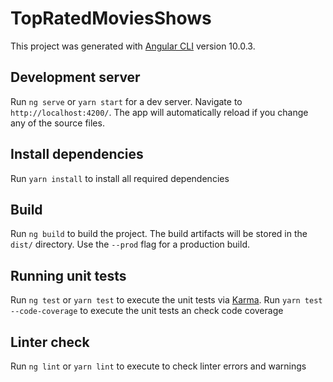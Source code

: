 # TopRatedMoviesShows

This project was generated with [Angular CLI](https://github.com/angular/angular-cli) version 10.0.3.

## Development server

Run `ng serve` or `yarn start` for a dev server. Navigate to `http://localhost:4200/`. The app will automatically reload if you change any of the source files.

## Install dependencies

Run `yarn install` to install all required dependencies

## Build

Run `ng build` to build the project. The build artifacts will be stored in the `dist/` directory. Use the `--prod` flag for a production build.

## Running unit tests

Run `ng test` or `yarn test` to execute the unit tests via [Karma](https://karma-runner.github.io).
Run `yarn test --code-coverage` to execute the unit tests an check code coverage

## Linter check

Run `ng lint` or `yarn lint` to execute to check linter errors and warnings
